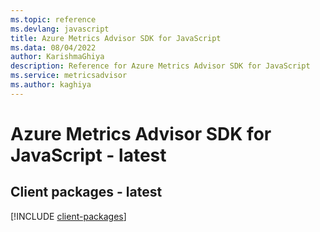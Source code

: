 ```yaml
---
ms.topic: reference
ms.devlang: javascript
title: Azure Metrics Advisor SDK for JavaScript
ms.data: 08/04/2022
author: KarishmaGhiya
description: Reference for Azure Metrics Advisor SDK for JavaScript
ms.service: metricsadvisor
ms.author: kaghiya
---
```

# Azure Metrics Advisor SDK for JavaScript - latest

## Client packages - latest
[!INCLUDE [client-packages](metrics-advisor-client-index.md)]